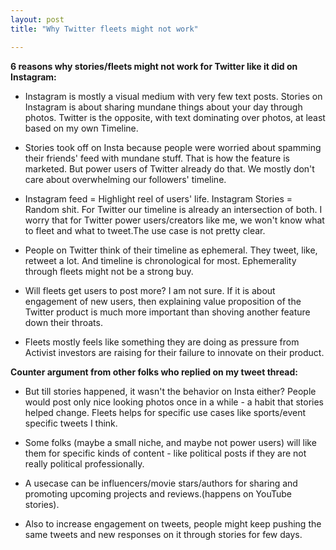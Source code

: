 ```yaml
---
layout: post
title: "Why Twitter fleets might not work"

---
```


**6 reasons why stories/fleets might not work for Twitter like it did on Instagram:**

- Instagram is mostly a visual medium with very few text posts. Stories on Instagram is about sharing mundane things about your day through photos. Twitter is the opposite, with text dominating over photos, at least based on my own Timeline.

- Stories took off on Insta because people were worried about spamming their friends' feed with mundane stuff. That is how the feature is marketed. But power users of Twitter already do that. We mostly don't care about overwhelming our followers' timeline.

- Instagram feed = Highlight reel of users' life. Instagram Stories = Random shit. For Twitter our timeline is already an intersection of both. I worry that for Twitter power users/creators like me, we won't know what to fleet and what to tweet.The use case is not pretty clear.

- People on Twitter think of their timeline as ephemeral. They tweet, like, retweet a lot. And timeline is chronological for most.
Ephemerality through fleets might not be a strong buy.

- Will fleets get users to post more? I am not sure. If it is about engagement of new users, then explaining value proposition of the Twitter product is much more important than shoving another feature down their throats.

- Fleets mostly feels like something they are doing as pressure from Activist investors are raising for their failure to innovate on their product.

**Counter argument from other folks who replied on my tweet thread:**

- But till stories happened, it wasn't the behavior on Insta either? People would post only nice looking photos once in a while - a habit that stories helped change. Fleets helps for specific use cases like sports/event specific tweets I think.

- Some folks (maybe a small niche, and maybe not power users) will like them for specific kinds of content - like political posts if they are not really political professionally.

- A usecase can be influencers/movie stars/authors for sharing and promoting upcoming projects and reviews.(happens on YouTube stories).

- Also to increase engagement on tweets, people might keep pushing the same tweets and new responses on it through stories for few days.
